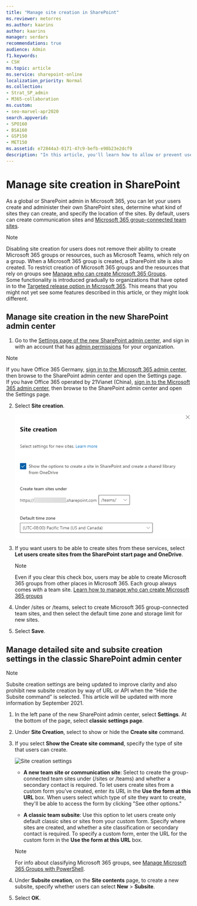 ```yaml
---
title: "Manage site creation in SharePoint"
ms.reviewer: metorres
ms.author: kaarins
author: kaarins
manager: serdars
recommendations: true
audience: Admin
f1.keywords:
- CSH
ms.topic: article
ms.service: sharepoint-online
localization_priority: Normal
ms.collection:  
- Strat_SP_admin
- M365-collaboration
ms.custom:
- seo-marvel-apr2020
search.appverid:
- SPO160
- BSA160
- GSP150
- MET150
ms.assetid: e72844a3-0171-47c9-befb-e98b23e2dcf9
description: "In this article, you'll learn how to allow or prevent users from creating their own sites in SharePoint."
---
```


# Manage site creation in SharePoint

As a global or SharePoint admin in Microsoft 365, you can let your users create and administer their own SharePoint sites, determine what kind of sites they can create, and specify the location of the sites. By default, users can create communication sites and [Microsoft 365 group-connected team sites](https://support.office.com/article/b565caa1-5c40-40ef-9915-60fdb2d97fa2).
  
>[!NOTE]
>Disabling site creation for users does not remove their ability to create Microsoft 365 groups or resources, such as Microsoft Teams, which rely on a group. When a Microsoft 365 group is created, a SharePoint site is also created. To restrict creation of Microsoft 365 groups and the resources that rely on groups see [Manage who can create Microsoft 365 Groups](/office365/admin/create-groups/manage-creation-of-groups). <br>Some functionality is introduced gradually to organizations that have opted in to the [Targeted release option in Microsoft 365](/office365/admin/manage/release-options-in-office-365). This means that you might not yet see some features described in this article, or they might look different.
  
## Manage site creation in the new SharePoint admin center

1. Go to the [Settings page of the new SharePoint admin center](https://admin.microsoft.com/sharepoint?page=settings&modern=true), and sign in with an account that has [admin permissions](./sharepoint-admin-role.md) for your organization.

>[!NOTE]
>If you have Office 365 Germany, [sign in to the Microsoft 365 admin center](https://go.microsoft.com/fwlink/p/?linkid=848041), then browse to the SharePoint admin center and open the Settings page. <br>If you have Office 365 operated by 21Vianet (China), [sign in to the Microsoft 365 admin center](https://go.microsoft.com/fwlink/p/?linkid=850627), then browse to the SharePoint admin center and open the Settings page.
    
2. Select **Site creation**.

    ![Site creation settings in the new SharePoint admin center](media/site-creation.png)

3. If you want users to be able to create sites from these services, select **Let users create sites from the SharePoint start page and OneDrive**.

    > [!NOTE]
    > Even if you clear this check box, users may be able to create Microsoft 365 groups from other places in Microsoft 365. Each group always comes with a team site. [Learn how to manage who can create Microsoft 365 groups](/office365/admin/create-groups/manage-creation-of-groups)

4. Under /sites or /teams, select to create Microsoft 365 group-connected team sites, and then select the default time zone and storage limit for new sites.

5. Select **Save**.
 
## Manage detailed site and subsite creation settings in the classic SharePoint admin center

   > [!NOTE]
   > Subsite creation settings are being updated to improve clarity and also prohibit new subsite creation by way of URL or API when the “Hide the Subsite command” is selected. This article will be updated with more information by September 2021.

1.  In the left pane of the new SharePoint admin center, select **Settings**. At the bottom of the page, select **classic settings page**.  
    
2. Under **Site Creation**, select to show or hide the **Create site** command.
    
3. If you select **Show the Create site command**, specify the type of site that users can create.
    
    ![Site creation settings](media/df009314-836b-4ed1-b656-c5c6dd07f1a5.png)
  
    - **A new team site or communication site**: Select to create the group-connected team sites under (/sites or /teams) and whether a secondary contact is required. To let users create sites from a custom form you've created, enter its URL in the **Use the form at this URL** box. When users select which type of site they want to create, they'll be able to access the form by clicking "See other options." 
    
    - **A classic team subsite**: Use this option to let users create only default classic sites or sites from your custom form. Specify where sites are created, and whether a site classification or secondary contact is required. To specify a custom form, enter the URL for the custom form in the **Use the form at this URL** box. 
    
    > [!NOTE]
    > For info about classifying Microsoft 365 groups, see [Manage Microsoft 365 Groups with PowerShell](/office365/enterprise/manage-office-365-groups-with-powershell).
  
4. Under **Subsite creation**, on the **Site contents** page, to create a new subsite, specify whether users can select **New** > **Subsite**. 

5. Select **OK**.
